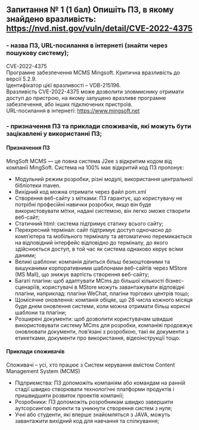 ## Запитання № 1 (1 бал) Опишіть ПЗ, в якому знайдено вразливість: https://nvd.nist.gov/vuln/detail/CVE-2022-4375
### - назва ПЗ, URL-посилання в інтернеті (знайти через пошукову систему);

CVE-2022-4375 <br>
Програмне забезпечення MCMS Mingsoft. Критична вразливість до версії 5.2.9. <br>
Ідентифікатор цієї вразливості – VDB-215196. <br>
Вразливість CVE-2022-4375 може дозволити зловмиснику отримати доступ до пристрою, на якому запущено вразливе програмне забезпечення, або інших підключених пристроїв. <br>
URL-посилання в інтернеті: https://www.mingsoft.net <br>


### - призначення ПЗ та приклади споживачів, які можуть бути зацікавлені у використанні ПЗ;

#### Призначення ПЗ

MingSoft MCMS — це повна система J2ee з відкритим кодом від компанії MingSoft. Система на 100% має відкритий код
ПЗ пропонує: 
- Модульний режим розробки, різні модулі, використання центральної бібліотеки maven. 
- Вихідний код можна отримати через файл pom.xml
- Створення веб-сайту з мітками: ПЗ гарантує, що користувачу не потрібні професійні навички розробки, якщо він буде використовувати мітки, надані системою, він легко зможе створити веб-сайт;
- Статичний html: система підтримує статику всього сайту; 
- Перехресний термінал: сайт підтримує доступ одночасно до комп’ютера та мобільного терміналу та автоматично перемикається на відповідний інтерфейс відповідно до терміналу, до якого здійснюється доступ, в той час як система однаково керує всіми даними;
- Великі шаблони: компанія ділиться більш безкоштовними та вишуканими корпоративними шаблонами веб-сайтів через MStore (MS Mall), що знижує вартість створення веб-сайту;
- Багаті плагіни: щоб адаптувати MCms до більшої кількості бізнес-сценаріїв, користувачі в MStore можуть завантажувати відповідні плагіни, наприклад: плагіни WeChat, плагіни торгових центрів тощо;
- Щомісячне оновлення: компанія обіцяє, що 28 числа кожного місяця буде днем оновлення системи, коли можна отримати більш корисні шаблони та плагіни;
- Розширені документи: щоб дозволити користувачам швидше використовувати систему MCms для розробки, компаніяi продовжує оновлювати документи, пов’язані з розробкою, такі як документи з етикетками, документи про використання, відеоінструкції тощо.

#### Приклади споживачів

Споживачі – усі, хто працює з Систем керування вмістом Content Management System (MCMS)

- Підприємства: ПЗ допоможіть компаніям або командам на ранній стадії швидко створювати технологічні платформи продуктів і пришвидшити розвиток проектів компанії;
- Розробники: ПЗ допоможіть розробникам швидко завершити аутсорсингові проекти та уникнути створення систем з нуля;
- Учні або студенти, які вперше знайомляться з JAVA, можуть завантажити вихідний код для навчання та спілкування;

